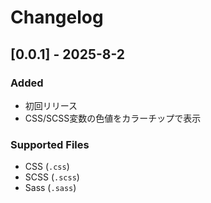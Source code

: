 # Changelog

## [0.0.1] - 2025-8-2

### Added
- 初回リリース
- CSS/SCSS変数の色値をカラーチップで表示

### Supported Files
- CSS (`.css`)
- SCSS (`.scss`) 
- Sass (`.sass`)